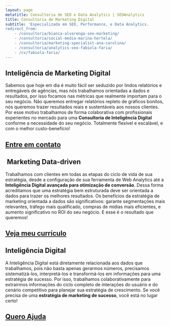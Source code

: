```yaml
---
layout: page
metatitle: Consultoria de SEO e Data Analytics | SEOAnalytics
title: Consultoria de Marketing Digital
subtitle: 'Especializada em SEO, Performance, e Data Analytics.
redirect_from:
    - /consultoria/bianca-alvarenga-seo-marketing/
    - /consultoria/social-media-marina-hortela/
    - /consultoria/marketing-specialist-ana-carolina/
    - /consultoria/analytics-seo-fabiola-faria/
    - /cv/fabiola-faria/
---
```


## Intelig&ecirc;ncia de Marketing Digital&nbsp;

Sabemos que hoje em dia &eacute; muito f&aacute;cil ser seduzido por lindos relat&oacute;rios e entreg&aacute;veis de ag&ecirc;ncias, mas n&oacute;s trabalhamos orientadas a dados e resultados, por isso focamos nas m&eacute;tricas que realmente importam para o seu neg&oacute;cio. N&atilde;o queremos entregar relat&oacute;rios repleto de gr&aacute;ficos bonitos, n&oacute;s queremos trazer resultados reais e sustent&aacute;veis aos nossos clientes. Por esse motivo trabalhamos de forma colaborativa com profissionais experientes no mercado para uma **Consultoria de Intelig&ecirc;ncia Digital** conforme a necessidade do seu neg&oacute;cio. Totalmente flex&iacute;vel e escal&aacute;vel, e com o melhor custo-benef&iacute;cio!

<div class="mw6 center tc contactbox"><h2><a class="no-underline tcblack" href="mailto:contato@seoanalytics.com.br">Entre em contato</a></h2></div>

## &nbsp;Marketing Data-driven

Trabalhamos com clientes em todas as etapas do ciclo de vida de sua estrat&eacute;gia, desde a configura&ccedil;&atilde;o de sua ferramenta de Web Analytics at&eacute; a **Intelig&ecirc;ncia Digital avan&ccedil;ada para otimiza&ccedil;&atilde;o de convers&atilde;o**. Dessa forma acreditamos que uma estrat&eacute;gia bem estruturada deve ser orientada a dados para trazer os melhores resultados. Os benef&iacute;cios da estrat&eacute;gia de marketing orientada a dados s&atilde;o significativos: garante segmenta&ccedil;&otilde;es mais relevantes, tr&aacute;fego mais qualificado, compras de m&iacute;dias mais eficientes, e aumento significativo no ROI do seu neg&oacute;cio. E esse &eacute; o resultado que queremos!

<div class="mw6 center tc contactbox"><h2><a class="no-underline tcblack" href="/sobre/">Veja meu curr&iacute;culo</a></h2></div>

## Intelig&ecirc;ncia Digital

A Intelig&ecirc;ncia Digital est&aacute; diretamente relacionada aos dados que trabalhamos, pois n&atilde;o basta apenas gerarmos n&uacute;meros, precisamos sistematiz&aacute;-los, interpret&aacute;-los e transform&aacute;-los em informa&ccedil;&otilde;es para uma estrat&eacute;gia de sucesso. Por isso, trabalhamos colaborativamente para extrairmos informa&ccedil;&otilde;es do ciclo completo de intera&ccedil;&otilde;es do usu&aacute;rio e do cen&aacute;rio competitivo para planejar sua estrat&eacute;gia de crescimento. Se voc&ecirc; precisa de uma **estrat&eacute;gia de marketing de sucesso**, voc&ecirc; est&aacute; no lugar certo!

<div class="mw6 center tc contactbox"><h2><a class="no-underline tcblack" href="mailto:contato@seoanalytics.com.br">Quero Ajuda</a></h2></div>